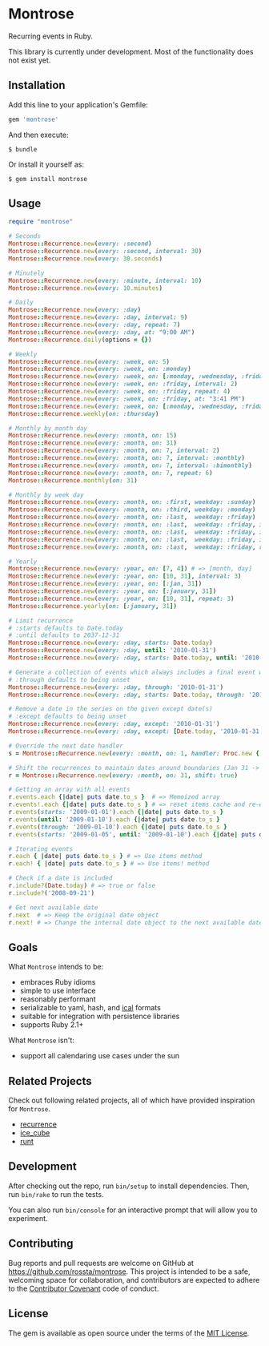 # Montrose

Recurring events in Ruby.

This library is currently under development. Most of the functionality does not
exist yet.

## Installation

Add this line to your application's Gemfile:

```ruby
gem 'montrose'
```

And then execute:

    $ bundle

Or install it yourself as:

    $ gem install montrose

## Usage

```ruby
require "montrose"

# Seconds
Montrose::Recurrence.new(every: :second)
Montrose::Recurrence.new(every: :second, interval: 30)
Montrose::Recurrence.new(every: 30.seconds)

# Minutely
Montrose::Recurrence.new(every: :minute, interval: 10)
Montrose::Recurrence.new(every: 10.minutes)

# Daily
Montrose::Recurrence.new(every: :day)
Montrose::Recurrence.new(every: :day, interval: 9)
Montrose::Recurrence.new(every: :day, repeat: 7)
Montrose::Recurrence.new(every: :day, at: "9:00 AM")
Montrose::Recurrence.daily(options = {})

# Weekly
Montrose::Recurrence.new(every: :week, on: 5)
Montrose::Recurrence.new(every: :week, on: :monday)
Montrose::Recurrence.new(every: :week, on: [:monday, :wednesday, :friday])
Montrose::Recurrence.new(every: :week, on: :friday, interval: 2)
Montrose::Recurrence.new(every: :week, on: :friday, repeat: 4)
Montrose::Recurrence.new(every: :week, on: :friday, at: "3:41 PM")
Montrose::Recurrence.new(every: :week, on: [:monday, :wednesday, :friday], at: "12:00 PM")
Montrose::Recurrence.weekly(on: :thursday)

# Monthly by month day
Montrose::Recurrence.new(every: :month, on: 15)
Montrose::Recurrence.new(every: :month, on: 31)
Montrose::Recurrence.new(every: :month, on: 7, interval: 2)
Montrose::Recurrence.new(every: :month, on: 7, interval: :monthly)
Montrose::Recurrence.new(every: :month, on: 7, interval: :bimonthly)
Montrose::Recurrence.new(every: :month, on: 7, repeat: 6)
Montrose::Recurrence.monthly(on: 31)

# Monthly by week day
Montrose::Recurrence.new(every: :month, on: :first, weekday: :sunday)
Montrose::Recurrence.new(every: :month, on: :third, weekday: :monday)
Montrose::Recurrence.new(every: :month, on: :last,  weekday: :friday)
Montrose::Recurrence.new(every: :month, on: :last,  weekday: :friday, interval: 2)
Montrose::Recurrence.new(every: :month, on: :last,  weekday: :friday, interval: :quarterly)
Montrose::Recurrence.new(every: :month, on: :last,  weekday: :friday, interval: :semesterly)
Montrose::Recurrence.new(every: :month, on: :last,  weekday: :friday, repeat: 3)

# Yearly
Montrose::Recurrence.new(every: :year, on: [7, 4]) # => [month, day]
Montrose::Recurrence.new(every: :year, on: [10, 31], interval: 3)
Montrose::Recurrence.new(every: :year, on: [:jan, 31])
Montrose::Recurrence.new(every: :year, on: [:january, 31])
Montrose::Recurrence.new(every: :year, on: [10, 31], repeat: 3)
Montrose::Recurrence.yearly(on: [:january, 31])

# Limit recurrence
# :starts defaults to Date.today
# :until defaults to 2037-12-31
Montrose::Recurrence.new(every: :day, starts: Date.today)
Montrose::Recurrence.new(every: :day, until: '2010-01-31')
Montrose::Recurrence.new(every: :day, starts: Date.today, until: '2010-01-31')

# Generate a collection of events which always includes a final event with the given through date
# :through defaults to being unset
Montrose::Recurrence.new(every: :day, through: '2010-01-31')
Montrose::Recurrence.new(every: :day, starts: Date.today, through: '2010-01-31')

# Remove a date in the series on the given except date(s)
# :except defaults to being unset
Montrose::Recurrence.new(every: :day, except: '2010-01-31')
Montrose::Recurrence.new(every: :day, except: [Date.today, '2010-01-31'])

# Override the next date handler
s = Montrose::Recurrence.new(every: :month, on: 1, handler: Proc.new { |day, month, year| raise("Date not allowed!") if year == 2011 && month == 12 && day == 31 })

# Shift the recurrences to maintain dates around boundaries (Jan 31 -> Feb 28 -> Mar 28)
r = Montrose::Recurrence.new(every: :month, on: 31, shift: true)

# Getting an array with all events
r.events.each {|date| puts date.to_s }  # => Memoized array
r.events!.each {|date| puts date.to_s } # => reset items cache and re-execute it
r.events(starts: '2009-01-01').each {|date| puts date.to_s }
r.events(until: '2009-01-10').each {|date| puts date.to_s }
r.events(through: '2009-01-10').each {|date| puts date.to_s }
r.events(starts: '2009-01-05', until: '2009-01-10').each {|date| puts date.to_s }

# Iterating events
r.each { |date| puts date.to_s } # => Use items method
r.each! { |date| puts date.to_s } # => Use items! method

# Check if a date is included
r.include?(Date.today) # => true or false
r.include?('2008-09-21')

# Get next available date
r.next  # => Keep the original date object
r.next! # => Change the internal date object to the next available date
```

## Goals

What `Montrose` intends to be:

* embraces Ruby idioms
* simple to use interface
* reasonably performant
* serializable to yaml, hash, and [ical](http://www.kanzaki.com/docs/ical/rrule.html#basic) formats
* suitable for integration with persistence libraries
* supports Ruby 2.1+

What `Montrose` isn't:

* support all calendaring use cases under the sun

## Related Projects

Check out following related projects, all of which have provided inspiration for `Montrose`.

* [recurrence](https://github.com/fnando/recurrence)
* [ice_cube](https://github.com/seejohnrun/ice_cube)
* [runt](https://github.com/mlipper/runt)

## Development

After checking out the repo, run `bin/setup` to install dependencies. Then, run `bin/rake` to run the tests.

You can also run `bin/console` for an interactive prompt that will allow you to experiment.

## Contributing

Bug reports and pull requests are welcome on GitHub at https://github.com/rossta/montrose. This project is intended to be a safe, welcoming space for collaboration, and contributors are expected to adhere to the [Contributor Covenant](contributor-covenant.org) code of conduct.

## License

The gem is available as open source under the terms of the [MIT License](http://opensource.org/licenses/MIT).


